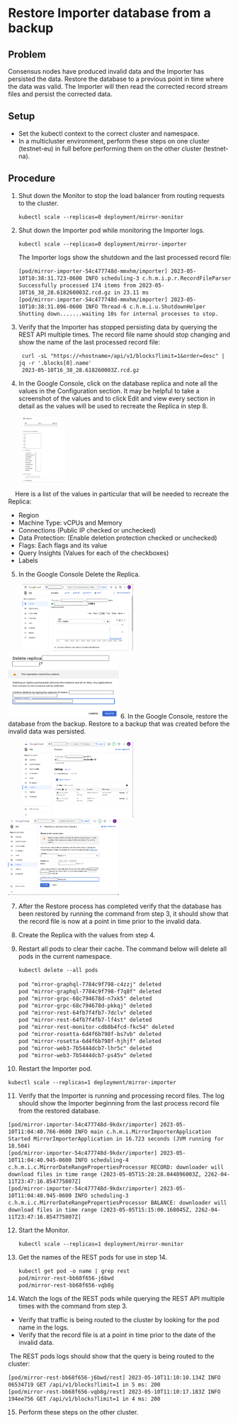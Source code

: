 # Restore Importer database from a backup

## Problem

Consensus nodes have produced invalid data and the Importer has persisted the data. Restore the database to a previous point in time where the data was valid. The Importer will then read the corrected record stream files and persist the corrected data. 

## Setup
* Set the kubectl context to the correct cluster and namespace. 
* In a multicluster environment, perform these steps on one cluster (testnet-eu) in full before performing them on the other cluster (testnet-na).


## Procedure

1. Shut down the Monitor to stop the load balancer from routing requests to the cluster.
    
    ```shell
    kubectl scale --replicas=0 deployment/mirror-monitor
    ```  

2. Shut down the Importer pod while monitoring the Importer logs.

   ```shell
   kubectl scale --replicas=0 deployment/mirror-importer
   ```

   The Importer logs show the shutdown and the last processed record file: 
   ```shell
   [pod/mirror-importer-54c477748d-mmxhm/importer] 2023-05-10T10:38:31.723-0600 INFO scheduling-3 c.h.m.i.p.r.RecordFileParser Successfully processed 174 items from 2023-05-10T16_38_28.618260003Z.rcd.gz in 23.11 ms
   [pod/mirror-importer-54c477748d-mmxhm/importer] 2023-05-10T10:38:31.896-0600 INFO Thread-6 c.h.m.i.u.ShutdownHelper Shutting down.......waiting 10s for internal processes to stop.
   ```

3. Verify that the Importer has stopped persisting data by querying the REST API multiple times. The record file name should stop changing and show the name of the last processed record file:

   ```shell
    curl -sL "https://<hostname>/api/v1/blocks?limit=1&order=desc" | jq -r '.blocks[0].name'
    2023-05-10T16_38_28.618260003Z.rcd.gz
   ``` 
4. In the Google Console, click on the database replica and note all the values in the Configuration section. It may be helpful to take a screenshot of the values and to click Edit and view every section in detail as the values will be used to recreate the Replica in step 8. 

&nbsp;&nbsp;&nbsp;&nbsp;&nbsp;&nbsp;&nbsp;&nbsp;[<img src="replicaConfig.png" width="100" height="150"/>](replicaConfig.png "Google Cloud Replica Config")   

&nbsp;&nbsp;&nbsp;&nbsp;Here is a list of the values in particular that will be needed to recreate the Replica:
- Region
- Machine Type: vCPUs and Memory
- Connections (Public IP checked or unchecked)
- Data Protection: (Enable deletion protection checked or unchecked)
- Flags: Each flags and its value
- Query Insights (Values for each of the checkboxes)
- Labels

5. In the Google Console Delete the Replica.

&nbsp;&nbsp;&nbsp;&nbsp;&nbsp;&nbsp;&nbsp;&nbsp;[<img src="deleteReplica1.png" width="250" height="150"/>](deleteReplica1.png "Google Cloud Replica Delete part 1")
[<img src="deleteReplica2.png" width="250" height="150"/>](deleteReplica2.png "Google Cloud Replica Delete part 2")
6. In the Google Console, restore the database from the backup. Restore to a backup that was created before the invalid data was persisted. 

&nbsp;&nbsp;&nbsp;&nbsp;&nbsp;&nbsp;&nbsp;&nbsp;[<img src="backup1.png" width="250"/>](backup1.png "Google Cloud Backups")
[<img src="backup2.png" width="250"/>](backup2.png "Restore from Backup")

7. After the Restore process has completed verify that the database has been restored by running the command from step 3, it should show that the record file is now at a point in time prior to the invalid data.

8. Create the Replica with the values from step 4. 

9. Restart all pods to clear their cache. The command below will delete all pods in the current namespace.
 
   ```shell
   kubectl delete --all pods
   
   pod "mirror-graphql-7784c9f798-c4zzj" deleted
   pod "mirror-graphql-7784c9f798-f7q8f" deleted
   pod "mirror-grpc-68c794678d-n7xk5" deleted
   pod "mirror-grpc-68c794678d-pkkqj" deleted
   pod "mirror-rest-64fb7f4fb7-7dclv" deleted
   pod "mirror-rest-64fb7f4fb7-lf4st" deleted
   pod "mirror-rest-monitor-cdb8b4fcd-fkc54" deleted
   pod "mirror-rosetta-6d4f6b798f-bs7vb" deleted
   pod "mirror-rosetta-6d4f6b798f-hjhjf" deleted
   pod "mirror-web3-7b5444dcb7-lhr5c" deleted
   pod "mirror-web3-7b5444dcb7-ps45v" deleted
    ```

10. Restart the Importer pod.

   ```shell
   kubectl scale --replicas=1 deployment/mirror-importer
   ```

11. Verify that the Importer is running and processing record files. The log should show the Importer beginning from the last process record file from the restored database.

   ```shell
   [pod/mirror-importer-54c477748d-9kdxr/importer] 2023-05-10T11:04:40.766-0600 INFO main c.h.m.i.MirrorImporterApplication Started MirrorImporterApplication in 16.723 seconds (JVM running for 18.504)
   [pod/mirror-importer-54c477748d-9kdxr/importer] 2023-05-10T11:04:40.945-0600 INFO scheduling-4 c.h.m.i.c.MirrorDateRangePropertiesProcessor RECORD: downloader will download files in time range (2023-05-05T15:28:28.044896003Z, 2262-04-11T23:47:16.854775807Z]
   [pod/mirror-importer-54c477748d-9kdxr/importer] 2023-05-10T11:04:40.945-0600 INFO scheduling-3 c.h.m.i.c.MirrorDateRangePropertiesProcessor BALANCE: downloader will download files in time range (2023-05-05T15:15:00.168045Z, 2262-04-11T23:47:16.854775807Z]
   ```
   
12. Start the Monitor. 

    ```shell
    kubectl scale --replicas=1 deployment/mirror-monitor
    ```
13. Get the names of the REST pods for use in step 14.

    ```shell
    kubectl get pod -o name | grep rest
    pod/mirror-rest-bb68f656-j6bwd
    pod/mirror-rest-bb68f656-vqb8g
    ```

14. Watch the logs of the REST pods while querying the REST API multiple times with the command from step 3. 

- Verify that traffic is being routed to the cluster by looking for the pod name in the logs.
- Verify that the record file is at a point in time prior to the date of the invalid data.


&nbsp;The REST pods logs should show that the query is being routed to the cluster: 
   ```shell
   [pod/mirror-rest-bb68f656-j6bwd/rest] 2023-05-10T11:10:10.134Z INFO 06534719 GET /api/v1/blocks?limit=1 in 5 ms: 200
   [pod/mirror-rest-bb68f656-vqb8g/rest] 2023-05-10T11:10:17.183Z INFO 194ee756 GET /api/v1/blocks?limit=1 in 4 ms: 200
   ```

15. Perform these steps on the other cluster.